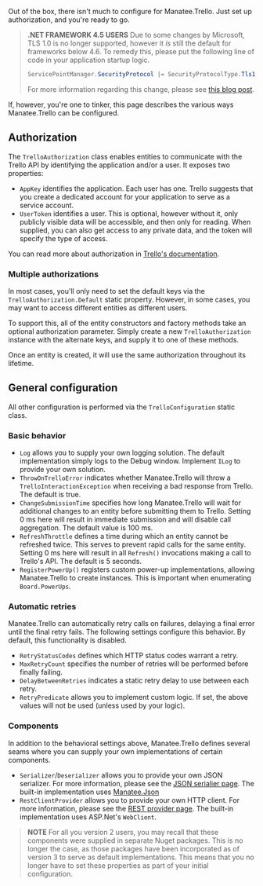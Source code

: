 Out of the box, there isn't much to configure for Manatee.Trello.  Just set up authorization, and you're ready to go.

> **.NET FRAMEWORK 4.5 USERS** Due to some changes by Microsoft, TLS 1.0 is no longer supported, however it *is* still the default for frameworks below 4.6.  To remedy this, please put the following line of code in your application startup logic.
> ```csharp
> ServicePointManager.SecurityProtocol |= SecurityProtocolType.Tls12;
> ```
> For more information regarding this change, please see [this blog post](https://blogs.perficient.com/2016/04/28/tsl-1-2-and-net-support/).

If, however, you're one to tinker, this page describes the various ways Manatee.Trello can be configured.

## Authorization

The `TrelloAuthorization` class enables entities to communicate with the Trello API by identifying the application and/or a user.  It exposes two properties:

- `AppKey` identifies the application.  Each user has one.  Trello suggests that you create a dedicated account for your application to serve as a service account.
- `UserToken` identifies a user.  This is optional, however without it, only publicly visible data will be accessible, and then only for reading.  When supplied, you can also get access to any private data, and the token will specify the type of access.

You can read more about authorization in [Trello's documentation](https://developers.trello.com/v1.0/reference#api-key-tokens).

### Multiple authorizations

In most cases, you'll only need to set the default keys via the `TrelloAuthorization.Default` static property.  However, in some cases, you may want to access different entities as different users.

To support this, all of the entity constructors and factory methods take an optional authorization parameter.  Simply create a new `TrelloAuthorization` instance with the alternate keys, and supply it to one of these methods.

Once an entity is created, it will use the same authorization throughout its lifetime.

## General configuration

All other configuration is performed via the `TrelloConfiguration` static class.

### Basic behavior

- `Log` allows you to supply your own logging solution.  The default implementation simply logs to the Debug window.  Implement `ILog` to provide your own solution.
- `ThrowOnTrelloError` indicates whether Manatee.Trello will throw a `TrelloInteractionException` when receiving a bad response from Trello.  The default is true.
- `ChangeSubmissionTime` specifies how long Manatee.Trello will wait for additional changes to an entity before submitting them to Trello.  Setting 0 ms here will result in immediate submission and will disable call aggregation.  The default value is 100 ms.
- `RefreshThrottle` defines a time during which an entity cannot be refreshed twice.  This serves to prevent rapid calls for the same entity.  Setting 0 ms here will result in all `Refresh()` invocations making a call to Trello's API.  The default is 5 seconds.
- `RegisterPowerUp()` registers custom power-up implementations, allowing Manatee.Trello to create instances.  This is important when enumerating `Board.PowerUps`.

### Automatic retries

Manatee.Trello can automatically retry calls on failures, delaying a final error until the final retry fails.  The following settings configure this behavior.  By default, this functionality is disabled.

- `RetryStatusCodes` defines which HTTP status codes warrant a retry.
- `MaxRetryCount` specifies the number of retries will be performed before finally failing.
- `DelayBetweenRetries` indicates a static retry delay to use between each retry.
- `RetryPredicate` allows you to implement custom logic.  If set, the above values will not be used (unless used by your logic).

### Components

In addition to the behavioral settings above, Manatee.Trello defines several seams where you can supply your own implementations of certain components.

- `Serializer`/`Deserializer` allows you to provide your own JSON serializer.  For more information, please see the [JSON serialier page](Supplying-your-own-JSON-serializer.md).  The built-in implementation uses [Manatee.Json](https://github.com/gregsdennis/Manatee.Json)
- `RestClientProvider` allows you to provide your own HTTP client.  For more information, please see the [REST provider page](Supplying-your-own-ReST-client.md).  The built-in implementation uses ASP.Net's `WebClient`.

> **NOTE** For all you version 2 users, you may recall that these components were supplied in separate Nuget packages.  This is no longer the case, as those packages have been incorporated as of version 3 to serve as default implementations.  This means that you no longer have to set these properties as part of your initial configuration.